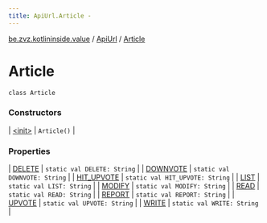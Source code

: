```yaml
---
title: ApiUrl.Article - 
---
```


[be.zvz.kotlininside.value](../../index.html) / [ApiUrl](../index.html) / [Article](./index.html)

# Article

`class Article`

### Constructors

| [&lt;init&gt;](-init-.html) | `Article()` |

### Properties

| [DELETE](-d-e-l-e-t-e.html) | `static val DELETE: String` |
| [DOWNVOTE](-d-o-w-n-v-o-t-e.html) | `static val DOWNVOTE: String` |
| [HIT_UPVOTE](-h-i-t_-u-p-v-o-t-e.html) | `static val HIT_UPVOTE: String` |
| [LIST](-l-i-s-t.html) | `static val LIST: String` |
| [MODIFY](-m-o-d-i-f-y.html) | `static val MODIFY: String` |
| [READ](-r-e-a-d.html) | `static val READ: String` |
| [REPORT](-r-e-p-o-r-t.html) | `static val REPORT: String` |
| [UPVOTE](-u-p-v-o-t-e.html) | `static val UPVOTE: String` |
| [WRITE](-w-r-i-t-e.html) | `static val WRITE: String` |

